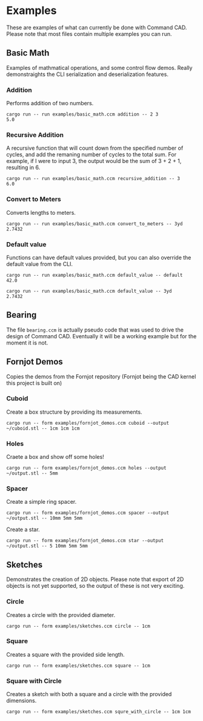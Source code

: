 # Examples

These are examples of what can currently be done with Command CAD.
Please note that most files contain multiple examples you can run.

## Basic Math

Examples of mathmatical operations, and some control flow demos. Really demonstraights the CLI serialization and deserialization features.

### Addition

Performs addition of two numbers.

```
cargo run -- run examples/basic_math.ccm addition -- 2 3
5.0
```

### Recursive Addition

A recursive function that will count down from the specified number of cycles, and add the remaning number of cycles to the total sum.
For example, if I were to input 3, the output would be the sum of 3 + 2 + 1, resulting in 6.

```
cargo run -- run examples/basic_math.ccm recursive_addition -- 3
6.0
```

### Convert to Meters

Converts lengths to meters.

```
cargo run -- run examples/basic_math.ccm convert_to_meters -- 3yd
2.7432
```

### Default value

Functions can have default values provided, but you can also override the default value from the CLI.

```
cargo run -- run examples/basic_math.ccm default_value -- default
42.0
```

```
cargo run -- run examples/basic_math.ccm default_value -- 3yd
2.7432
```

## Bearing

The file `bearing.ccm` is actually pseudo code that was used to drive the design of Command CAD. Eventually it will be a working example but for the moment it is not.

## Fornjot Demos

Copies the demos from the Fornjot repository (Fornjot being the CAD kernel this project is built on)

### Cuboid

Create a box structure by providing its measurements.
```
cargo run -- form examples/fornjot_demos.ccm cuboid --output ~/cuboid.stl -- 1cm 1cm 1cm
```

### Holes

Craete a box and show off some holes!
```
cargo run -- form examples/fornjot_demos.ccm holes --output ~/output.stl -- 5mm
```

### Spacer

Create a simple ring spacer.
```
cargo run -- form examples/fornjot_demos.ccm spacer --output ~/output.stl -- 10mm 5mm 5mm
```

Create a star.
```
cargo run -- form examples/fornjot_demos.ccm star --output ~/output.stl -- 5 10mm 5mm 5mm
```

## Sketches

Demonstrates the creation of 2D objects.
Please note that export of 2D objects is not yet supported, so the output of these is not very exciting.

### Circle

Creates a circle with the provided diameter.

```
cargo run -- form examples/sketches.ccm circle -- 1cm
```

### Square

Creates a square with the provided side length.

```
cargo run -- form examples/sketches.ccm square -- 1cm
```

### Square with Circle

Creates a sketch with both a square and a circle with the provided dimensions.

```
cargo run -- form examples/sketches.ccm squre_with_circle -- 1cm 1cm
```
